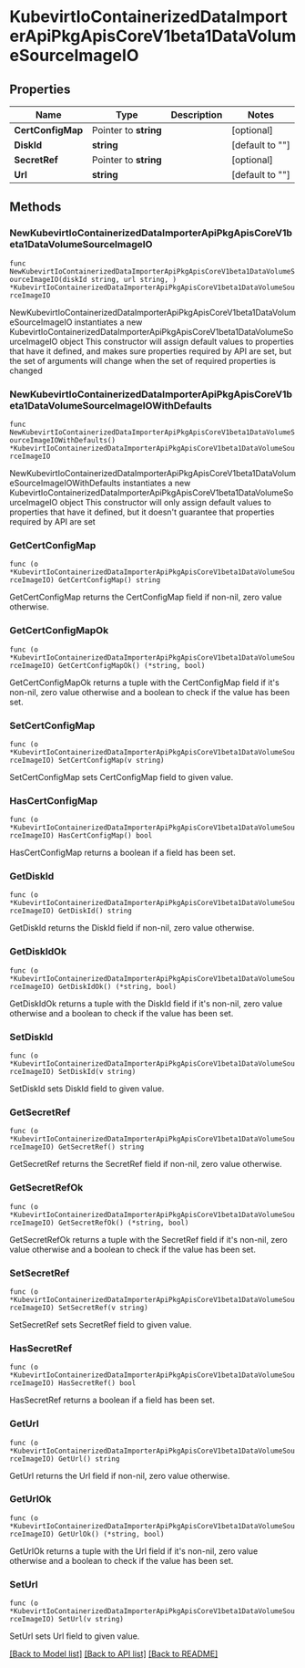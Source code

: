 # KubevirtIoContainerizedDataImporterApiPkgApisCoreV1beta1DataVolumeSourceImageIO

## Properties

Name | Type | Description | Notes
------------ | ------------- | ------------- | -------------
**CertConfigMap** | Pointer to **string** |  | [optional] 
**DiskId** | **string** |  | [default to ""]
**SecretRef** | Pointer to **string** |  | [optional] 
**Url** | **string** |  | [default to ""]

## Methods

### NewKubevirtIoContainerizedDataImporterApiPkgApisCoreV1beta1DataVolumeSourceImageIO

`func NewKubevirtIoContainerizedDataImporterApiPkgApisCoreV1beta1DataVolumeSourceImageIO(diskId string, url string, ) *KubevirtIoContainerizedDataImporterApiPkgApisCoreV1beta1DataVolumeSourceImageIO`

NewKubevirtIoContainerizedDataImporterApiPkgApisCoreV1beta1DataVolumeSourceImageIO instantiates a new KubevirtIoContainerizedDataImporterApiPkgApisCoreV1beta1DataVolumeSourceImageIO object
This constructor will assign default values to properties that have it defined,
and makes sure properties required by API are set, but the set of arguments
will change when the set of required properties is changed

### NewKubevirtIoContainerizedDataImporterApiPkgApisCoreV1beta1DataVolumeSourceImageIOWithDefaults

`func NewKubevirtIoContainerizedDataImporterApiPkgApisCoreV1beta1DataVolumeSourceImageIOWithDefaults() *KubevirtIoContainerizedDataImporterApiPkgApisCoreV1beta1DataVolumeSourceImageIO`

NewKubevirtIoContainerizedDataImporterApiPkgApisCoreV1beta1DataVolumeSourceImageIOWithDefaults instantiates a new KubevirtIoContainerizedDataImporterApiPkgApisCoreV1beta1DataVolumeSourceImageIO object
This constructor will only assign default values to properties that have it defined,
but it doesn't guarantee that properties required by API are set

### GetCertConfigMap

`func (o *KubevirtIoContainerizedDataImporterApiPkgApisCoreV1beta1DataVolumeSourceImageIO) GetCertConfigMap() string`

GetCertConfigMap returns the CertConfigMap field if non-nil, zero value otherwise.

### GetCertConfigMapOk

`func (o *KubevirtIoContainerizedDataImporterApiPkgApisCoreV1beta1DataVolumeSourceImageIO) GetCertConfigMapOk() (*string, bool)`

GetCertConfigMapOk returns a tuple with the CertConfigMap field if it's non-nil, zero value otherwise
and a boolean to check if the value has been set.

### SetCertConfigMap

`func (o *KubevirtIoContainerizedDataImporterApiPkgApisCoreV1beta1DataVolumeSourceImageIO) SetCertConfigMap(v string)`

SetCertConfigMap sets CertConfigMap field to given value.

### HasCertConfigMap

`func (o *KubevirtIoContainerizedDataImporterApiPkgApisCoreV1beta1DataVolumeSourceImageIO) HasCertConfigMap() bool`

HasCertConfigMap returns a boolean if a field has been set.

### GetDiskId

`func (o *KubevirtIoContainerizedDataImporterApiPkgApisCoreV1beta1DataVolumeSourceImageIO) GetDiskId() string`

GetDiskId returns the DiskId field if non-nil, zero value otherwise.

### GetDiskIdOk

`func (o *KubevirtIoContainerizedDataImporterApiPkgApisCoreV1beta1DataVolumeSourceImageIO) GetDiskIdOk() (*string, bool)`

GetDiskIdOk returns a tuple with the DiskId field if it's non-nil, zero value otherwise
and a boolean to check if the value has been set.

### SetDiskId

`func (o *KubevirtIoContainerizedDataImporterApiPkgApisCoreV1beta1DataVolumeSourceImageIO) SetDiskId(v string)`

SetDiskId sets DiskId field to given value.


### GetSecretRef

`func (o *KubevirtIoContainerizedDataImporterApiPkgApisCoreV1beta1DataVolumeSourceImageIO) GetSecretRef() string`

GetSecretRef returns the SecretRef field if non-nil, zero value otherwise.

### GetSecretRefOk

`func (o *KubevirtIoContainerizedDataImporterApiPkgApisCoreV1beta1DataVolumeSourceImageIO) GetSecretRefOk() (*string, bool)`

GetSecretRefOk returns a tuple with the SecretRef field if it's non-nil, zero value otherwise
and a boolean to check if the value has been set.

### SetSecretRef

`func (o *KubevirtIoContainerizedDataImporterApiPkgApisCoreV1beta1DataVolumeSourceImageIO) SetSecretRef(v string)`

SetSecretRef sets SecretRef field to given value.

### HasSecretRef

`func (o *KubevirtIoContainerizedDataImporterApiPkgApisCoreV1beta1DataVolumeSourceImageIO) HasSecretRef() bool`

HasSecretRef returns a boolean if a field has been set.

### GetUrl

`func (o *KubevirtIoContainerizedDataImporterApiPkgApisCoreV1beta1DataVolumeSourceImageIO) GetUrl() string`

GetUrl returns the Url field if non-nil, zero value otherwise.

### GetUrlOk

`func (o *KubevirtIoContainerizedDataImporterApiPkgApisCoreV1beta1DataVolumeSourceImageIO) GetUrlOk() (*string, bool)`

GetUrlOk returns a tuple with the Url field if it's non-nil, zero value otherwise
and a boolean to check if the value has been set.

### SetUrl

`func (o *KubevirtIoContainerizedDataImporterApiPkgApisCoreV1beta1DataVolumeSourceImageIO) SetUrl(v string)`

SetUrl sets Url field to given value.



[[Back to Model list]](../README.md#documentation-for-models) [[Back to API list]](../README.md#documentation-for-api-endpoints) [[Back to README]](../README.md)


